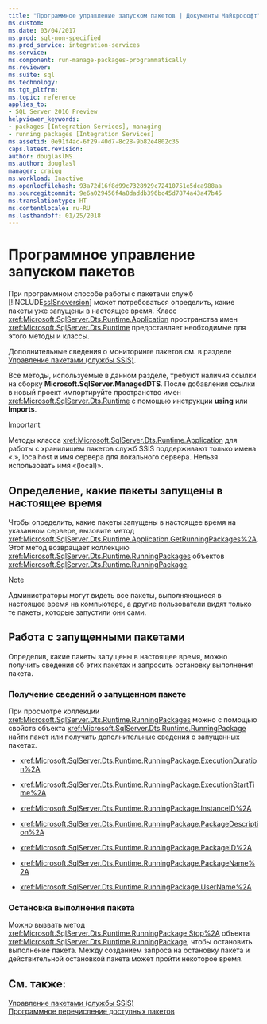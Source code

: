 ```yaml
---
title: "Программное управление запуском пакетов | Документы Майкрософт"
ms.custom: 
ms.date: 03/04/2017
ms.prod: sql-non-specified
ms.prod_service: integration-services
ms.service: 
ms.component: run-manage-packages-programmatically
ms.reviewer: 
ms.suite: sql
ms.technology: 
ms.tgt_pltfrm: 
ms.topic: reference
applies_to:
- SQL Server 2016 Preview
helpviewer_keywords:
- packages [Integration Services], managing
- running packages [Integration Services]
ms.assetid: 0e91f4ac-6f29-40d7-8c28-9b82e4802c35
caps.latest.revision: 
author: douglaslMS
ms.author: douglasl
manager: craigg
ms.workload: Inactive
ms.openlocfilehash: 93a72d16f8d99c7328929c72410751e5dca988aa
ms.sourcegitcommit: 9e6a029456f4a8daddb396bc45d7874a43a47b45
ms.translationtype: HT
ms.contentlocale: ru-RU
ms.lasthandoff: 01/25/2018
---
```

# <a name="managing-running-packages-programmatically"></a>Программное управление запуском пакетов
  При программном способе работы с пакетами служб [!INCLUDE[ssISnoversion](../../includes/ssisnoversion-md.md)] может потребоваться определить, какие пакеты уже запущены в настоящее время. Класс <xref:Microsoft.SqlServer.Dts.Runtime.Application> пространства имен <xref:Microsoft.SqlServer.Dts.Runtime> предоставляет необходимые для этого методы и классы.  
  
 Дополнительные сведения о мониторинге пакетов см. в разделе [Управление пакетами (службы SSIS)](../../integration-services/service/package-management-ssis-service.md).  
  
 Все методы, используемые в данном разделе, требуют наличия ссылки на сборку **Microsoft.SqlServer.ManagedDTS**. После добавления ссылки в новый проект импортируйте пространство имен <xref:Microsoft.SqlServer.Dts.Runtime> с помощью инструкции **using** или **Imports**.  
  
> [!IMPORTANT]  
>  Методы класса <xref:Microsoft.SqlServer.Dts.Runtime.Application> для работы с хранилищем пакетов служб SSIS поддерживают только имена «.», localhost и имя сервера для локального сервера. Нельзя использовать имя «(local)».  
  
## <a name="determining-which-packages-are-currently-running"></a>Определение, какие пакеты запущены в настоящее время  
 Чтобы определить, какие пакеты запущены в настоящее время на указанном сервере, вызовите метод <xref:Microsoft.SqlServer.Dts.Runtime.Application.GetRunningPackages%2A>. Этот метод возвращает коллекцию <xref:Microsoft.SqlServer.Dts.Runtime.RunningPackages> объектов <xref:Microsoft.SqlServer.Dts.Runtime.RunningPackage>.  
  
> [!NOTE]  
>  Администраторы могут видеть все пакеты, выполняющиеся в настоящее время на компьютере, а другие пользователи видят только те пакеты, которые запустили они сами.  
  
## <a name="working-with-running-packages"></a>Работа с запущенными пакетами  
 Определив, какие пакеты запущены в настоящее время, можно получить сведения об этих пакетах и запросить остановку выполнения пакета.  
  
### <a name="getting-information-about-a-running-package"></a>Получение сведений о запущенном пакете  
 При просмотре коллекции <xref:Microsoft.SqlServer.Dts.Runtime.RunningPackages> можно с помощью свойств объекта <xref:Microsoft.SqlServer.Dts.Runtime.RunningPackage> найти пакет или получить дополнительные сведения о запущенных пакетах.  
  
-   <xref:Microsoft.SqlServer.Dts.Runtime.RunningPackage.ExecutionDuration%2A>  
  
-   <xref:Microsoft.SqlServer.Dts.Runtime.RunningPackage.ExecutionStartTime%2A>  
  
-   <xref:Microsoft.SqlServer.Dts.Runtime.RunningPackage.InstanceID%2A>  
  
-   <xref:Microsoft.SqlServer.Dts.Runtime.RunningPackage.PackageDescription%2A>  
  
-   <xref:Microsoft.SqlServer.Dts.Runtime.RunningPackage.PackageID%2A>  
  
-   <xref:Microsoft.SqlServer.Dts.Runtime.RunningPackage.PackageName%2A>  
  
-   <xref:Microsoft.SqlServer.Dts.Runtime.RunningPackage.UserName%2A>  
  
### <a name="stopping-a-running-package"></a>Остановка выполнения пакета  
 Можно вызвать метод <xref:Microsoft.SqlServer.Dts.Runtime.RunningPackage.Stop%2A> объекта <xref:Microsoft.SqlServer.Dts.Runtime.RunningPackage>, чтобы остановить выполнение пакета. Между созданием запроса на остановку пакета и действительной остановкой пакета может пройти некоторое время.  
  
## <a name="see-also"></a>См. также:  
 [Управление пакетами (службы SSIS)](../../integration-services/service/package-management-ssis-service.md)   
 [Программное перечисление доступных пакетов](../../integration-services/run-manage-packages-programmatically/enumerating-available-packages-programmatically.md)  
  
  
